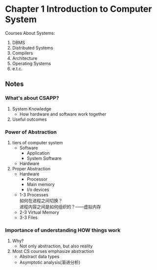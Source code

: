# Chapter 1 Introduction to Computer System

Courses About Systems:  

1. DBMS
2. Distributed Systems
3. Compilers
4. Architecture
5. Operating Systems
6. e.t.c.

## Notes

### What's about CSAPP?

1. System Knowledge
    - How hardware and software work together  
2. Useful outcomes  

### Power of Abstraction

1. tiers of computer system  
    - Software
        - Application
        - System Software
    - Hardware
2. Proper Abstraction  
    - Hardware
        - Processor
        - Main memory
        - I/o devices
    - 1-3 Processes  
        如何在进程之间切换？  
        进程内容之间是如何组织的？——虚拟内存  
    - 2-3 Virtual Memory
    - 3-3 Files

### Importance of understanding HOW things work  

1. Why?  
    - Not only abstraction, but also reality  
2. Most CS courses emphasize abstraction  
    - Abstract data types  
    - Asymptotic analysis(渐进分析)  